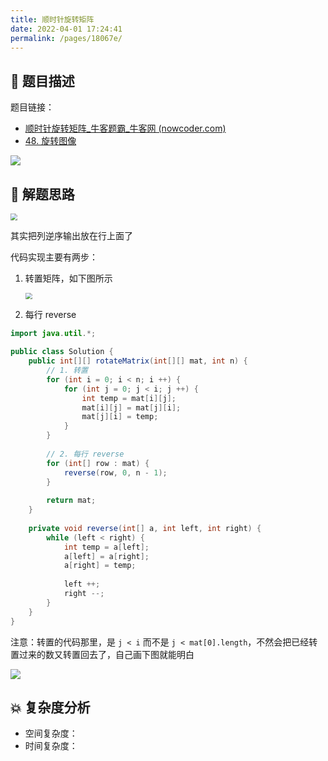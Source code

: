 ```yaml
---
title: 顺时针旋转矩阵
date: 2022-04-01 17:24:41
permalink: /pages/18067e/
---
```

## 📃 题目描述

题目链接：

- [顺时针旋转矩阵_牛客题霸_牛客网 (nowcoder.com)](https://www.nowcoder.com/practice/2e95333fbdd4451395066957e24909cc?tpId=295&tqId=25283&ru=%2Fpractice%2F7edf70f2d29c4b599693dc3aaeea1d31&qru=%2Fta%2Fformat-top101%2Fquestion-ranking&sourceUrl=%2Fexam%2Foj)
- [48. 旋转图像](https://leetcode.cn/problems/rotate-image/)

![](C:\Users\19124\AppData\Roaming\Typora\typora-user-images\image-20220401172530113.png)

## 🔔 解题思路

<img src="https://cs-wiki.oss-cn-shanghai.aliyuncs.com/img/20220401172604.png" style="zoom:67%;" />

其实把列逆序输出放在行上面了

代码实现主要有两步：

1. 转置矩阵，如下图所示

   <img src="https://cs-wiki.oss-cn-shanghai.aliyuncs.com/img/20220401172424.png" style="zoom:67%;" />

2. 每行 reverse


```java
import java.util.*;

public class Solution {
    public int[][] rotateMatrix(int[][] mat, int n) {
        // 1. 转置
        for (int i = 0; i < n; i ++) {
            for (int j = 0; j < i; j ++) {
                int temp = mat[i][j];
                mat[i][j] = mat[j][i];
                mat[j][i] = temp;
            }
        }
        
        // 2. 每行 reverse
        for (int[] row : mat) {
            reverse(row, 0, n - 1);
        }
        
        return mat;
    }
    
    private void reverse(int[] a, int left, int right) {
        while (left < right) {
            int temp = a[left];
            a[left] = a[right];
            a[right] = temp;
            
            left ++;
            right --;
        }
    }
}
```

注意：转置的代码那里，是 `j < i` 而不是 `j < mat[0].length`，不然会把已经转置过来的数又转置回去了，自己画下图就能明白

![](https://cs-wiki.oss-cn-shanghai.aliyuncs.com/img/image-20220601113330862.png)

## 💥 复杂度分析

- 空间复杂度：
- 时间复杂度：

